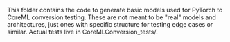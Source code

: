 This folder contains the code to generate basic models used for PyTorch to
CoreML conversion testing. These are not meant to be "real" models and
architectures, just ones with specific structure for testing edge cases or
similar. Actual tests live in CoreMLConversion_tests/.
